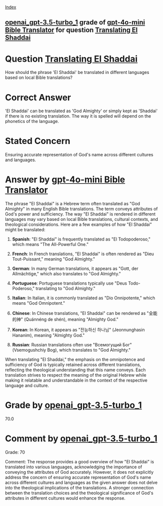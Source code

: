 
[Index](../../../../index.md)
## [openai_gpt-3.5-turbo_1](../../../grading_models/openai_gpt-3.5-turbo_1.md) grade of [gpt-4o-mini Bible Translator](../../../answering_models/gpt-4o-mini_Bible_Translator.md) for question [Translating El Shaddai](../../../questions/Translating_El_Shaddai.md)

# Question [Translating El Shaddai](../../../questions/Translating_El_Shaddai.md)
How should the phrase 'El Shaddai' be translated in different languages based on local Bible translations?

# Correct Answer
'El Shaddai' can be translated as 'God Almighty' or simply kept as 'Shaddai' if there is no existing translation. The way it is spelled will depend on the phonetics of the language.

# Stated Concern
Ensuring accurate representation of God's name across different cultures and languages.

# Answer by [gpt-4o-mini Bible Translator](../../../answering_models/gpt-4o-mini_Bible_Translator.md)
The phrase "El Shaddai" is a Hebrew term often translated as "God Almighty" in many English Bible translations. The term conveys attributes of God's power and sufficiency. The way "El Shaddai" is rendered in different languages may vary based on local Bible translations, cultural contexts, and theological considerations. Here are a few examples of how "El Shaddai" might be translated:

1. **Spanish**: "El Shaddai" is frequently translated as "El Todopoderoso," which means "The All-Powerful One."

2. **French**: In French translations, "El Shaddai" is often rendered as "Dieu Tout-Puissant," meaning "God Almighty."

3. **German**: In many German translations, it appears as "Gott, der Allmächtige," which also translates to "God Almighty."

4. **Portuguese**: Portuguese translations typically use "Deus Todo-Poderoso," translating to "God Almighty."

5. **Italian**: In Italian, it is commonly translated as "Dio Onnipotente," which means "God Omnipotent."

6. **Chinese**: In Chinese translations, "El Shaddai" can be rendered as "全能的神" (Quánnéng de shén), meaning "Almighty God."

7. **Korean**: In Korean, it appears as "전능하신 하나님" (Jeonnunghasin Hananim), meaning "Almighty God."

8. **Russian**: Russian translations often use "Всемогущий Бог" (Vsemogushchiy Bog), which translates to "God Almighty."

When translating "El Shaddai," the emphasis on the omnipotence and sufficiency of God is typically retained across different translations, reflecting the theological understanding that this name conveys. Each translation strives to respect the meaning of the original Hebrew while making it relatable and understandable in the context of the respective language and culture.

# Grade by [openai_gpt-3.5-turbo_1](../../../grading_models/openai_gpt-3.5-turbo_1.md)
70.0

# Comment by [openai_gpt-3.5-turbo_1](../../../grading_models/openai_gpt-3.5-turbo_1.md)
Grade: 70

Comment: The response provides a good overview of how "El Shaddai" is translated into various languages, acknowledging the importance of conveying the attributes of God accurately. However, it does not explicitly address the concern of ensuring accurate representation of God's name across different cultures and languages as the given answer does not delve into the theological implications of the translations. A stronger connection between the translation choices and the theological significance of God's attributes in different cultures would enhance the response.
